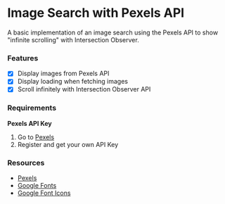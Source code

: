 # Image Search with Pexels API

A basic implementation of an image search using the Pexels API to show "infinite scrolling" with Intersection Observer.

### Features

- [x] Display images from Pexels API
- [x] Display loading when fetching images
- [x] Scroll infinitely with Intersection Observer API

### Requirements

**Pexels API Key**

1. Go to [Pexels](https://www.pexels.com/)
2. Register and get your own API Key

### Resources

- [Pexels](https://www.pexels.com)
- [Google Fonts](https://fonts.google.com)
- [Google Font Icons](https://fonts.google.com/icons)
